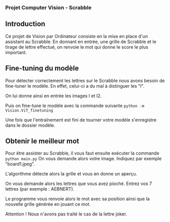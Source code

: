 ### Projet Computer Vision - Scrabble

## Introduction
Ce projet de Vision par Ordinateur consiste en la mise en place d'un assistant au Scrabble. En donnant en entrée, une grille de Scrabble et le tirage de lettre effectué, on renvoie le mot qui donne le score le plus important.

## Fine-tuning du modèle
Pour détecter correctement les lettres sur le Scrabble nous avons besoin de fine-tuner le modèle. En effet, celui-ci a du mal à distinguer les "I". 

On lui donne ainsi en entrée les images I et I2. 

Puis on fine-tune le modèle avec la commande suivante
```python -m Vision.ViT_finetuning```

Une fois que l'entraînement est fini de tourner votre modèle s'enregistre dans le dossier modèle. 

## Obtenir le meilleur mot

Pour être assister au Scrabble, il vous faut ensuite exécuter la commande 
```python main.py``` 
On vous demande alors votre image. Indiquez par exemple "board1.jpeg". 

L'algorithme détecte alors la grille et vous en donne un aperçu. 

On vous demande alors les lettres que vous avez pioché. Entrez vos 7 lettres (par exemple : AEBNERT). 

Le programme vous renvoie alors le mot avec sa position ainsi que la nouvelle grille générée en jouant ce mot. 

Attention ! Nous n'avons pas traité le cas de la lettre joker.

